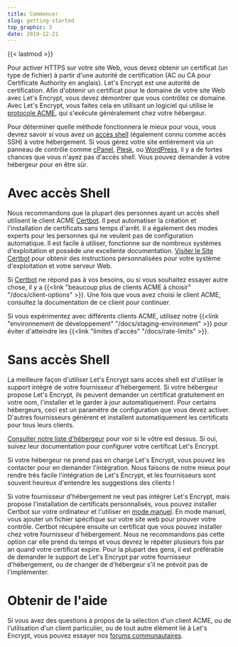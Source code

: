 ```yaml
---
title: Commencer
slug: getting-started
top_graphic: 3
date: 2019-12-21
---
```


{{< lastmod >}}

Pour activer HTTPS sur votre site Web, vous devez obtenir un certificat (un type de fichier)
à partir d'une autorité de certification (AC ou CA pour Certificate Authority en anglais). Let's Encrypt est une autorité de certification. Afin d'obtenir un certificat pour le domaine de votre site Web avec Let's Encrypt, vous devez démontrer
que vous contrôlez ce domaine. Avec Let's Encrypt, vous faites cela en utilisant un logiciel qui utilise
le [protocole ACME](https://ietf-wg-acme.github.io/acme/), qui s'exécute généralement
chez votre hébergeur.

Pour déterminer quelle méthode fonctionnera le mieux pour vous, vous devrez savoir si
vous avez un [accès shell](https://en.wikipedia.org/wiki/Shell_account) (également connu
comme accès SSH) à votre hébergement. Si vous gérez votre site entièrement via un
panneau de contrôle comme [cPanel](https://cpanel.net/), [Plesk](https://www.plesk.com/), ou
[WordPress](https://wordpress.org/), il y a de fortes chances que vous n'ayez pas d'accès shell.
Vous pouvez demander à votre hébergeur pour en être sûr.

# Avec accès Shell

Nous recommandons que la plupart des personnes ayant un accès shell utilisent le client ACME
[Certbot]. Il peut automatiser la création et l'installation de certificats sans temps d'arrêt.
Il a également des modes experts pour les personnes qui ne veulent pas de configuration automatique. Il est facile à utiliser,
fonctionne sur de nombreux systèmes d'exploitation et possède une excellente documentation. [Visiter le
Site Certbot][Certbot] pour obtenir des instructions personnalisées pour votre système d'exploitation et votre serveur Web.

Si [Certbot] ne répond pas à vos besoins, ou si vous souhaitez essayer autre chose, il y a
{{<link "beaucoup plus de clients ACME à choisir" "/docs/client-options" >}}. Une fois que vous avez choisi le client ACME, consultez la documentation de ce client pour continuer.

Si vous expérimentez avec différents clients ACME, utilisez notre
{{<link "environnement de développement" "/docs/staging-environment" >}} pour éviter d'atteindre les
{{<link "limites d'accès" "/docs/rate-limits" >}}.

[Certbot]: https://certbot.eff.org/ "Certbot"

# Sans accès Shell

La meilleure façon d'utiliser Let's Encrypt sans accès shell est d'utiliser le support intégré
de votre fournisseur d'hébergement. Si votre hébergeur propose Let's Encrypt,
ils peuvent demander un certificat gratuitement en votre nom, l'installer et
le garder à jour automatiquement. Pour certains hébergeurs, ceci est un
paramètre de configuration que vous devez activer. D'autres fournisseurs génèrent et installent 
automatiquement les certificats pour tous leurs clients.

[Consulter notre liste d'hébergeur](https://community.letsencrypt.org/t/web-hosting-who-support-lets-encrypt/6920)
pour voir si le vôtre est dessus. Si oui, suivez leur documentation pour configurer votre
certificat Let's Encrypt.

Si votre hébergeur ne prend pas en charge Let's Encrypt, vous pouvez les contacter pour en
demander l'intégration. Nous faisons de notre mieux pour rendre très facile l'intégration de Let's Encrypt,
et les fournisseurs sont souvent heureux d'entendre les suggestions des clients !

Si votre fournisseur d'hébergement ne veut pas intégrer Let's Encrypt, mais
propose l'installation de certificats personnalisés, vous pouvez installer Certbot sur votre
ordinateur et l'utiliser en [mode manuel](https://certbot.eff.org/docs/using.html#manual).
En mode manuel, vous ajouter un fichier spécifique sur votre site web pour prouver votre
contrôle. Certbot récupère ensuite un certificat que vous pouvez installer chez votre
fournisseur d'hébergement. Nous ne recommandons pas cette option car elle prend du temps
et vous devrez le répéter plusieurs fois par an quand votre certificat
expire. Pour la plupart des gens, il est préférable de demander le support de Let's Encrypt par votre
fournisseur d'hébergement, ou de changer de d'hébergeur s'il ne prévoit pas de l'implémenter.

# Obtenir de l'aide

Si vous avez des questions à propos de la sélection d'un client ACME, ou de l'utilisation d'un client particulier, ou de tout autre élément lié à Let's Encrypt, vous pouvez essayer nos [forums communautaires](https://community.letsencrypt.org/).
